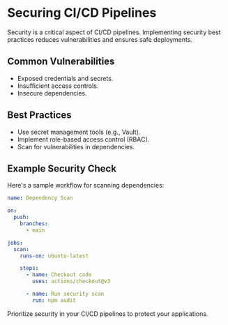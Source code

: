 # Securing CI/CD Pipelines

Security is a critical aspect of CI/CD pipelines. Implementing security best practices reduces vulnerabilities and ensures safe deployments.

## Common Vulnerabilities
- Exposed credentials and secrets.
- Insufficient access controls.
- Insecure dependencies.

## Best Practices
- Use secret management tools (e.g., Vault).
- Implement role-based access control (RBAC).
- Scan for vulnerabilities in dependencies.

## Example Security Check

Here's a sample workflow for scanning dependencies:

```yaml
name: Dependency Scan

on:
  push:
    branches:
      - main

jobs:
  scan:
    runs-on: ubuntu-latest

    steps:
      - name: Checkout code
        uses: actions/checkout@v3

      - name: Run security scan
        run: npm audit
```

Prioritize security in your CI/CD pipelines to protect your applications.